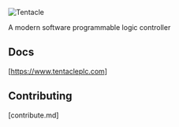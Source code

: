 ![Tentacle](https://res.cloudinary.com/jarautomation/image/upload/c_scale,w_250/v1620021619/logos/tentacle-light.png)

A modern software programmable logic controller

## Docs

[https://www.tentacleplc.com]


## Contributing

[contribute.md]
